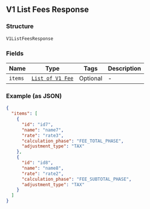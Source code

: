 ## V1 List Fees Response

### Structure

`V1ListFeesResponse`

### Fields

| Name | Type | Tags | Description |
|  --- | --- | --- | --- |
| `items` | [`List of V1 Fee`](/doc/models/v1-fee.md) | Optional | - |

### Example (as JSON)

```json
{
  "items": [
    {
      "id": "id7",
      "name": "name7",
      "rate": "rate3",
      "calculation_phase": "FEE_TOTAL_PHASE",
      "adjustment_type": "TAX"
    },
    {
      "id": "id8",
      "name": "name8",
      "rate": "rate2",
      "calculation_phase": "FEE_SUBTOTAL_PHASE",
      "adjustment_type": "TAX"
    }
  ]
}
```

